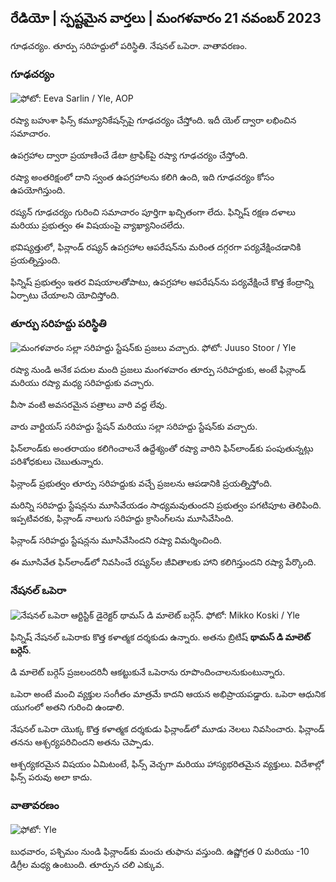 ## రేడియో \| స్పష్టమైన వార్తలు \| మంగళవారం 21 నవంబర్ 2023

గూఢచర్యం. తూర్పు సరిహద్దులో పరిస్థితి. నేషనల్ ఒపెరా. వాతావరణం.

### గూఢచర్యం

![ ఫోటో: Eeva Sarlin / Yle, AOP](https://images.cdn.yle.fi/image/upload/c_crop,h_562,w_1000,x_0,y_32/ar_1.77777777777777777,c_fill,g_705,w1_70,w1_70dpr_1.0/q_auto:eco/f_auto/fl_lossy/v1700569701/39-1204215655ca2203557b)

రష్యా బహుశా ఫిన్స్ కమ్యూనికేషన్స్‌పై గూఢచర్యం చేస్తోంది. ఇదీ యెల్ ద్వారా లభించిన సమాచారం.

ఉపగ్రహాల ద్వారా ప్రయాణించే డేటా ట్రాఫిక్‌పై రష్యా గూఢచర్యం చేస్తోంది.

రష్యా అంతరిక్షంలో దాని స్వంత ఉపగ్రహాలను కలిగి ఉంది, ఇది గూఢచర్యం కోసం ఉపయోగిస్తుంది.

రష్యన్ గూఢచర్యం గురించి సమాచారం పూర్తిగా ఖచ్చితంగా లేదు. ఫిన్నిష్ రక్షణ దళాలు మరియు ప్రభుత్వం ఈ విషయంపై వ్యాఖ్యానించలేదు.

భవిష్యత్తులో, ఫిన్లాండ్ రష్యన్ ఉపగ్రహాల ఆపరేషన్‌ను మరింత దగ్గరగా పర్యవేక్షించడానికి ప్రయత్నిస్తుంది.

ఫిన్నిష్ ప్రభుత్వం ఇతర విషయాలతోపాటు, ఉపగ్రహాల ఆపరేషన్‌ను పర్యవేక్షించే కొత్త కేంద్రాన్ని ఏర్పాటు చేయాలని యోచిస్తోంది.

### తూర్పు సరిహద్దు పరిస్థితి

![మంగళవారం సల్లా సరిహద్దు స్టేషన్‌కు ప్రజలు వచ్చారు. ఫోటో: Juuso Stoor / Yle](https://images.cdn.yle.fi/image/upload/c_crop,h_2515,w_4470,x_0,y_0/ar_1.7777777777777777,c_fill,g_faces/wh_620,wh_6201q_auto:eco/f_auto/fl_lossy/v1700575368/39-1203513655b5b4d432e9)

రష్యా నుండి అనేక పదుల మంది ప్రజలు మంగళవారం తూర్పు సరిహద్దుకు, అంటే ఫిన్లాండ్ మరియు రష్యా మధ్య సరిహద్దుకు వచ్చారు.

వీసా వంటి అవసరమైన పత్రాలు వారి వద్ద లేవు.

వారు వార్టియస్ సరిహద్దు స్టేషన్ మరియు సల్లా సరిహద్దు స్టేషన్‌కు వచ్చారు.

ఫిన్‌లాండ్‌కు అంతరాయం కలిగించాలనే ఉద్దేశ్యంతో రష్యా వారిని ఫిన్‌లాండ్‌కు పంపుతున్నట్లు పరిశోధకులు చెబుతున్నారు.

ఫిన్లాండ్ ప్రభుత్వం తూర్పు సరిహద్దుకు వచ్చే ప్రజలను ఆపడానికి ప్రయత్నిస్తోంది.

మరిన్ని సరిహద్దు స్టేషన్లను మూసివేయడం సాధ్యమవుతుందని ప్రభుత్వం పగటిపూట తెలిపింది. ఇప్పటివరకు, ఫిన్లాండ్ నాలుగు సరిహద్దు క్రాసింగ్‌లను మూసివేసింది.

ఫిన్లాండ్ సరిహద్దు స్టేషన్లను మూసివేసిందని రష్యా విమర్శించింది.

ఈ మూసివేత ఫిన్‌లాండ్‌లో నివసించే రష్యన్‌ల జీవితాలకు హాని కలిగిస్తుందని రష్యా పేర్కొంది.

### నేషనల్ ఒపెరా

![నేషనల్ ఒపెరా ఆర్టిస్టిక్ డైరెక్టర్ థామస్ డి మాలెట్ బర్గెస్. ఫోటో: Mikko Koski / Yle](https://images.cdn.yle.fi/image/upload/c_crop,h_3078,w_5472,x_0,y_570/ar_1.777777777777777777,c_fill,g2_faces/hd_1050,hp_01q_auto:eco/f_auto/fl_lossy/v1699350873/39-1196938654a091844d91)

ఫిన్నిష్ నేషనల్ ఒపెరాకు కొత్త కళాత్మక దర్శకుడు ఉన్నారు. అతను బ్రిటిష్ **థామస్ డి మాలెట్ బర్గెస్**.

డి మాలెట్ బర్గెస్ ప్రజలందరినీ ఆకట్టుకునే ఒపెరాను రూపొందించాలనుకుంటున్నారు.

ఒపెరా అంటే మంచి వ్యక్తుల సంగీతం మాత్రమే కాదని ఆయన అభిప్రాయపడ్డారు. ఒపెరా ఆధునిక యుగంలో అతని గురించి ఉండాలి.

నేషనల్ ఒపెరా యొక్క కొత్త కళాత్మక దర్శకుడు ఫిన్లాండ్‌లో మూడు నెలలు నివసించారు. ఫిన్లాండ్ తనను ఆశ్చర్యపరిచిందని అతను చెప్పాడు.

ఆశ్చర్యకరమైన విషయం ఏమిటంటే, ఫిన్స్ వెచ్చగా మరియు హాస్యభరితమైన వ్యక్తులు. విదేశాల్లో ఫిన్స్ పరువు అలా కాదు.

### వాతావరణం

![ ఫోటో: Yle](https://images.cdn.yle.fi/image/upload/c_crop,h_1080,w_1919,x_0,y_0/ar_1.777777777777777,c_fill,g_faces,h12670.to:eco/f_auto/fl_lossy/v1700579363/39-1204521655cc80468754)

బుధవారం, పశ్చిమం నుండి ఫిన్లాండ్‌కు మంచు తుఫాను వస్తుంది. ఉష్ణోగ్రత 0 మరియు -10 డిగ్రీల మధ్య ఉంటుంది. తూర్పున చలి ఎక్కువ.